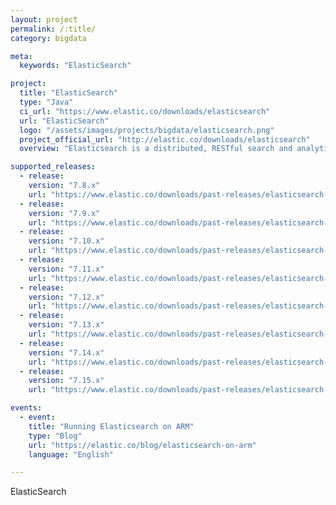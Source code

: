 ```yaml
---
layout: project
permalink: /:title/
category: bigdata

meta:
  keywords: "ElasticSearch"

project:
  title: "ElasticSearch"
  type: "Java"
  ci_url: "https://www.elastic.co/downloads/elasticsearch"
  url: "ElasticSearch"
  logo: "/assets/images/projects/bigdata/elasticsearch.png"
  project_official_url: "http://elastic.co/downloads/elasticsearch"
  overview: "Elasticsearch is a distributed, RESTful search and analytics engine capable of addressing a growing number of use cases. As the heart of the Elastic Stack, it centrally stores your data for lightning fast search, fine‑tuned relevancy, and powerful analytics that scale with ease."

supported_releases:
  - release:
    version: "7.8.x"
    url: "https://www.elastic.co/downloads/past-releases/elasticsearch-7-8-0"
  - release:
    version: "7.9.x"
    url: "https://www.elastic.co/downloads/past-releases/elasticsearch-7-9-0"
  - release:
    version: "7.10.x"
    url: "https://www.elastic.co/downloads/past-releases/elasticsearch-7-10-0"
  - release:
    version: "7.11.x"
    url: "https://www.elastic.co/downloads/past-releases/elasticsearch-7-11-0"
  - release:
    version: "7.12.x"
    url: "https://www.elastic.co/downloads/past-releases/elasticsearch-7-12-0"
  - release:
    version: "7.13.x"
    url: "https://www.elastic.co/downloads/past-releases/elasticsearch-7-13-0"
  - release:
    version: "7.14.x"
    url: "https://www.elastic.co/downloads/past-releases/elasticsearch-7-14-0"
  - release:
    version: "7.15.x"
    url: "https://www.elastic.co/downloads/past-releases/elasticsearch-7-15-0"

events:
  - event:
    title: "Running Elasticsearch on ARM"
    type: "Blog"
    url: "https://elastic.co/blog/elasticsearch-on-arm"
    language: "English"

---
```


<p>ElasticSearch</p>

